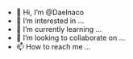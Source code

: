 - 👋 Hi, I’m @Daelnaco
- 👀 I’m interested in ...
- 🌱 I’m currently learning ...
- 💞️ I’m looking to collaborate on ...
- 📫 How to reach me ...

<!---
Daelnaco/Daelnaco is a ✨ special ✨ repository because its `README.md` (this file) appears on your GitHub profile.
You can click the Preview link to take a look at your changes.
--->
